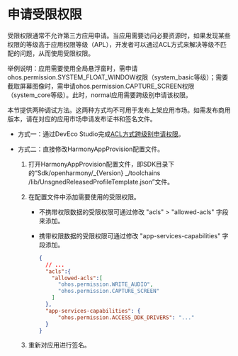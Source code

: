 # 申请受限权限

<!--Kit: Ability Kit-->
<!--Subsystem: Security-->
<!--Owner: @xia-bubai-->
<!--SE: @linshuqing; @hehehe-li-->
<!--TSE: @leiyuqian-->

受限权限通常不允许第三方应用申请。当应用需要访问必要资源时，如果发现某些权限的等级高于应用权限等级（APL），开发者可以通过ACL方式来解决等级不匹配的问题，从而使用受限权限。

举例说明：应用需要使用全局悬浮窗时，需申请ohos.permission.SYSTEM_FLOAT_WINDOW权限（system_basic等级）；需要截取屏幕图像时，需申请ohos.permission.CAPTURE_SCREEN权限（system_core等级）。此时，normal应用需要跨级别申请该权限。

本节提供两种调试方法。这两种方式均不可用于发布上架应用市场。如需发布商用版本，请在对应的应用市场申请发布证书和签名文件。

- 方式一：通过DevEco Studio完成[ACL方式跨级别申请权限](https://developer.huawei.com/consumer/cn/doc/harmonyos-guides/ide-signing)。

- 方式二：直接修改HarmonyAppProvision配置文件。
  1. 打开HarmonyAppProvision配置文件，即SDK目录下的“Sdk/openharmony/_{Version} _/toolchains /lib/UnsgnedReleasedProfileTemplate.json”文件。
  2. 在配置文件中添加需要使用的受限权限。

      - 不携带权限数据的受限权限可通过修改 "acls" &gt; "allowed-acls" 字段来添加。
      - 携带权限数据的受限权限可通过修改 "app-services-capabilities" 字段添加。

        ```json
        {
          // ...
          "acls":{
            "allowed-acls":[
              "ohos.permission.WRITE_AUDIO",
              "ohos.permission.CAPTURE_SCREEN"
            ]
          },
          "app-services-capabilities": {
              "ohos.permission.ACCESS_DDK_DRIVERS": "..."
          }
        }
        ```

  3. 重新对应用进行签名。
